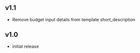 v1.1
----
- Remove budget input details from template short_description

v1.0
-----
- initial release
